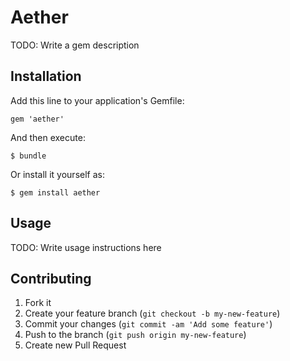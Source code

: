 # Aether

TODO: Write a gem description

## Installation

Add this line to your application's Gemfile:

    gem 'aether'

And then execute:

    $ bundle

Or install it yourself as:

    $ gem install aether

## Usage

TODO: Write usage instructions here

## Contributing

1. Fork it
2. Create your feature branch (`git checkout -b my-new-feature`)
3. Commit your changes (`git commit -am 'Add some feature'`)
4. Push to the branch (`git push origin my-new-feature`)
5. Create new Pull Request

